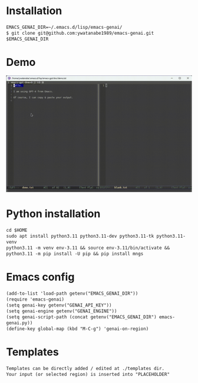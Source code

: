 # Installation
```
EMACS_GENAI_DIR=~/.emacs.d/lisp/emacs-genai/
$ git clone git@github.com:ywatanabe1989/emacs-genai.git $EMACS_GENAI_DIR
```

# Demo
![Demo](docs/demo.gif)

# Python installation

``` elisp
cd $HOME
sudo apt install python3.11 python3.11-dev python3.11-tk python3.11-venv
python3.11 -m venv env-3.11 && source env-3.11/bin/activate && python3.11 -m pip install -U pip && pip install mngs
```

# Emacs config
``` elisp
(add-to-list 'load-path getenv("EMACS_GENAI_DIR"))
(require 'emacs-genai)
(setq genai-key getenv("GENAI_API_KEY"))
(setq genai-engine getenv("GENAI_ENGINE"))
(setq genai-script-path (concat getenv("EMACS_GENAI_DIR") emacs-genai.py))
(define-key global-map (kbd "M-C-g") 'genai-on-region)
```

# Templates 

``` elisp
Templates can be directly added / edited at ./templates dir.
Your input (or selected region) is inserted into "PLACEHOLDER"
```

